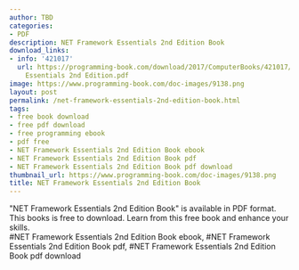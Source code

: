 ```yaml
---
author: TBD
categories:
- PDF
description: NET Framework Essentials 2nd Edition Book
download_links:
- info: '421017'
  url: https://programming-book.com/download/2017/ComputerBooks/421017/NET Framework
    Essentials 2nd Edition.pdf
image: https://www.programming-book.com/doc-images/9138.png
layout: post
permalink: /net-framework-essentials-2nd-edition-book.html
tags:
- free book download
- free pdf download
- free programming ebook
- pdf free
- NET Framework Essentials 2nd Edition Book ebook
- NET Framework Essentials 2nd Edition Book pdf
- NET Framework Essentials 2nd Edition Book pdf download
thumbnail_url: https://www.programming-book.com/doc-images/9138.png
title: NET Framework Essentials 2nd Edition Book
---
```


 
<div class="item-desc text-justify">
  "NET Framework Essentials 2nd Edition Book" is available in PDF format. This books is free to download. Learn from this free book and enhance your skills.
  <br>
  #NET Framework Essentials 2nd Edition Book ebook, #NET Framework Essentials 2nd Edition Book pdf, #NET Framework Essentials 2nd Edition Book pdf download
</div>